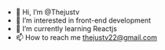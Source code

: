 - 👋 Hi, I’m @Thejustv
- 👀 I’m interested in front-end development
- 🌱 I’m currently learning Reactjs 
- 📫 How to reach me thejustv22@gmail.com

<!---
Thejustv/Thejustv is a ✨ special ✨ repository because its `README.md` (this file) appears on your GitHub profile.
You can click the Preview link to take a look at your changes.
--->
